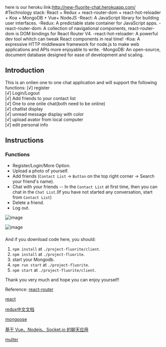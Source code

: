 here is our heroku link:http://new-fluorite-chat.herokuapp.com/
#Technology stack:
React + Redux + react-router-dom + react-hot-reloader + Koa + MongoDB + Vue+ NodeJS
-React: A JavaScript library for building user interfaces.
-Redux: A predictable state container for JavaScript apps.
-react-router-dom: A collection of navigational components, react-router-dom is DOM bindings for React Router V4.
-react-hot-reloader: A powerful dev tool whitch can tweak React components in real time!
-Koa: A expressive HTTP middleware framework for node.js to make web applications and APIs more enjoyable to write.
-MongoDB: An open-source, document database designed for ease of development and scaling.

## Introduction
This is an onlien one to one chat application and will support the following functions:
[√] register  
[√] Login/Logout  
[√] Add friends to your contact list  
[√] One to one onlie chat(both need to be online)  
[√] chatlist display  
[√] unread message display with color  
[√] upload avator from local computer  
[√] edit personal info  


## Instructions

### Functions
* Register/Login/More Option.
* Upload a photo of yourself.
* Add friends (`Contact List` -> `Button` on the top right corner -> Search your friend's name).
* Chat with your friends -- In the `Contact List` at first time, then you can chat in the `Chat List`.(If you have not started any conversation, start from `Contact List`)
* Delete a friend.
* Log out.


![image](https://github.com/seainfo6250/project-fluorite/blob/master/showFunction1.gif) 

![image](https://github.com/seainfo6250/project-fluorite/blob/master/showFunction2.gif)  
### 
And if you download code here, you should:  
1. `npm install` at `./project-fluorite/client`.
2. `npm install` at `./project-fluorite`.
3. start your Mongodb.
4. `npm run start` at `./project-fluorite`.
5. `npm start` at `./project-fluorite/client`.

Thank you very much and hope you can enjoy yourself!   

Reference:
[react-router](https://reacttraining.com/react-router/web/guides/philosophy)

[react](https://reactjs.org/docs/hello-world.html)

[redux中文文档](http://www.redux.org.cn/index.html)

[mongoose](http://www.nodeclass.com/api/mongoose.html#guide_connections)

[基于 Vue、Nodejs、Socket.io 的聊天应用](https://juejin.im/entry/5923e2242f301e006b2a7827)

[multer](https://www.npmjs.com/package/multer)
